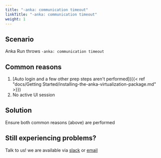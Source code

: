 ```yaml
---
title: "-anka: communication timeout"
linkTitle: "-anka: communication timeout"
weight: 1
---
```


## Scenario

Anka Run throws `-anka: communication timeout`

## Common reasons

1. [Auto login and a few other prep steps aren't performed]({{< ref "docs/Getting Started/installing-the-anka-virtualization-package.md" >}})
2. No active UI session

## Solution

Ensure both common reasons (above) are performed

## Still experiencing problems?

Talk to us! we are available via [slack](https://slack.veertu.com/) or [email](mailto:support@veertu.com)

